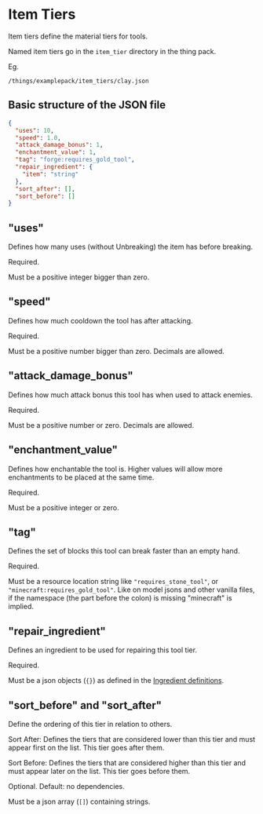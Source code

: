 # Item Tiers

Item tiers define the material tiers for tools. 

Named item tiers go in the `item_tier` directory in the thing pack.

Eg.
```
/things/examplepack/item_tiers/clay.json
```

## Basic structure of the JSON file

```json
{
  "uses": 10,
  "speed": 1.0,
  "attack_damage_bonus": 1,
  "enchantment_value": 1,
  "tag": "forge:requires_gold_tool",
  "repair_ingredient": {
    "item": "string"
  },
  "sort_after": [],
  "sort_before": []
}
```


## "uses"

Defines how many uses (without Unbreaking) the item has before breaking.

Required.

Must be a positive integer bigger than zero.

## "speed"

Defines how much cooldown the tool has after attacking.

Required.

Must be a positive number bigger than zero. Decimals are allowed.

## "attack_damage_bonus"

Defines how much attack bonus this tool has when used to attack enemies.

Required.

Must be a positive number or zero. Decimals are allowed.

## "enchantment_value"

Defines how enchantable the tool is. Higher values will allow more enchantments to be placed at the same time.

Required.

Must be a positive integer or zero.

## "tag"

Defines the set of blocks this tool can break faster than an empty hand.

Required.

Must be a resource location string like `"requires_stone_tool"`, or `"minecraft:requires_gold_tool"`. Like on model jsons and 
other vanilla files, if the namespace (the part before the colon) is missing "minecraft" is implied.

## "repair_ingredient"

Defines an ingredient to be used for repairing this tool tier. 

Required.

Must be a json objects (`{}`) as defined in the [Ingredient definitions](./misc/Ingredient.md).

## "sort_before" and "sort_after"

Define the ordering of this tier in relation to others.

Sort After: Defines the tiers that are considered lower than this tier and must appear first on the list. This tier goes after them.

Sort Before: Defines the tiers that are considered higher than this tier and must appear later on the list. This tier goes before them.

Optional. Default: no dependencies.

Must be a json array (`[]`) containing strings.